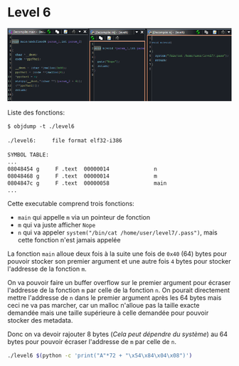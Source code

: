 # Level 6

![Main entry, function m, function n](./ghidra_level6.png)

Liste des fonctions:
```
$ objdump -t ./level6

./level6:     file format elf32-i386

SYMBOL TABLE:
...
08048454 g     F .text  00000014              n
08048468 g     F .text  00000014              m
0804847c g     F .text  00000058              main
...
```
Cette executable comprend trois fonctions:
- `main` qui appelle `m` via un pointeur de fonction
- `m` qui va juste afficher `Nope`
- `n` qui va appeler `system("/bin/cat /home/user/level7/.pass")`, mais cette fonction n'est jamais appelée

La fonction `main` alloue deux fois à la suite une fois de `0x40` (64) bytes pour pouvoir stocker son premier argument et une autre fois `4` bytes pour stocker l'addresse de la fonction `m`.

On va pouvoir faire un buffer overflow sur le premier argument pour écraser l'addresse de la fonction `m` par celle de la fonction `n`.
On pourait directement mettre l'addresse de `n` dans le premier argument après les 64 bytes mais ceci ne va pas marcher, car un malloc n'alloue pas la taille exacte demandée mais une taille supérieure à celle demandée pour pouvoir stocker des metadata.

Donc on va devoir rajouter 8 bytes (*Cela peut dépendre du système*) au 64 bytes pour pouvoir écraser l'addresse de `m` par celle de `n`.
```bash
./level6 $(python -c 'print("A"*72 + "\x54\x84\x04\x08")')
```
